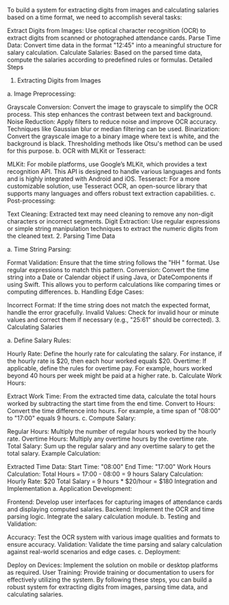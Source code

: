 To build a system for extracting digits from images and calculating salaries based on a time format, we need to accomplish several tasks:

Extract Digits from Images: Use optical character recognition (OCR) to extract digits from scanned or photographed attendance cards.
Parse Time Data: Convert time data in the format "12:45" into a meaningful structure for salary calculation.
Calculate Salaries: Based on the parsed time data, compute the salaries according to predefined rules or formulas.
Detailed Steps
1. Extracting Digits from Images

a. Image Preprocessing:

Grayscale Conversion: Convert the image to grayscale to simplify the OCR process. This step enhances the contrast between text and background.
Noise Reduction: Apply filters to reduce noise and improve OCR accuracy. Techniques like Gaussian blur or median filtering can be used.
Binarization: Convert the grayscale image to a binary image where text is white, and the background is black. Thresholding methods like Otsu's method can be used for this purpose.
b. OCR with MLKit or Tesseract:

MLKit: For mobile platforms, use Google’s MLKit, which provides a text recognition API. This API is designed to handle various languages and fonts and is highly integrated with Android and iOS.
Tesseract: For a more customizable solution, use Tesseract OCR, an open-source library that supports many languages and offers robust text extraction capabilities.
c. Post-processing:

Text Cleaning: Extracted text may need cleaning to remove any non-digit characters or incorrect segments.
Digit Extraction: Use regular expressions or simple string manipulation techniques to extract the numeric digits from the cleaned text.
2. Parsing Time Data

a. Time String Parsing:

Format Validation: Ensure that the time string follows the "HH
" format. Use regular expressions to match this pattern.
Conversion: Convert the time string into a Date or Calendar object if using Java, or DateComponents if using Swift. This allows you to perform calculations like comparing times or computing differences.
b. Handling Edge Cases:

Incorrect Format: If the time string does not match the expected format, handle the error gracefully.
Invalid Values: Check for invalid hour or minute values and correct them if necessary (e.g., "25:61" should be corrected).
3. Calculating Salaries

a. Define Salary Rules:

Hourly Rate: Define the hourly rate for calculating the salary. For instance, if the hourly rate is $20, then each hour worked equals $20.
Overtime: If applicable, define the rules for overtime pay. For example, hours worked beyond 40 hours per week might be paid at a higher rate.
b. Calculate Work Hours:

Extract Work Time: From the extracted time data, calculate the total hours worked by subtracting the start time from the end time.
Convert to Hours: Convert the time difference into hours. For example, a time span of "08:00" to "17:00" equals 9 hours.
c. Compute Salary:

Regular Hours: Multiply the number of regular hours worked by the hourly rate.
Overtime Hours: Multiply any overtime hours by the overtime rate.
Total Salary: Sum up the regular salary and any overtime salary to get the total salary.
Example Calculation:

Extracted Time Data:
Start Time: "08:00"
End Time: "17:00"
Work Hours Calculation:
Total Hours = 17:00 - 08:00 = 9 hours
Salary Calculation:
Hourly Rate: $20
Total Salary = 9 hours * $20/hour = $180
Integration and Implementation
a. Application Development:

Frontend: Develop user interfaces for capturing images of attendance cards and displaying computed salaries.
Backend: Implement the OCR and time parsing logic. Integrate the salary calculation module.
b. Testing and Validation:

Accuracy: Test the OCR system with various image qualities and formats to ensure accuracy.
Validation: Validate the time parsing and salary calculation against real-world scenarios and edge cases.
c. Deployment:

Deploy on Devices: Implement the solution on mobile or desktop platforms as required.
User Training: Provide training or documentation to users for effectively utilizing the system.
By following these steps, you can build a robust system for extracting digits from images, parsing time data, and calculating salaries.
